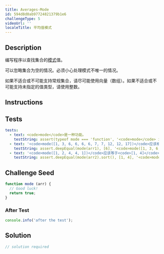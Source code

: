 ```yaml
---
title: Averages-Mode
id: 594d8d0ab97724821379b1e6
challengeType: 5
videoUrl: ''
localeTitle: 平均值模式
---
```


## Description
<section id="description"><p>编写程序以查找集合的<a href="https://en.wikipedia.org/wiki/Mode (statistics)" title="wp：模式（统计）">模式</a>值。 </p><p>可以忽略集合为空的情况。必须小心处理模式不唯一的情况。 </p><p>如果不适合或不可能支持常规集合，请尽可能使用向量（数组）。如果不适合或不可能支持未指定的值类型，请使用整数。 </p></section>

## Instructions
<section id="instructions">
</section>

## Tests
<section id='tests'>

```yml
tests:
  - text: <code>mode</code>是一种功能。
    testString: assert(typeof mode === 'function', '<code>mode</code> is a function.');
  - text: '<code>mode([1, 3, 6, 6, 6, 6, 7, 7, 12, 12, 17])</code>应该相等<code>[6]</code>'
    testString: assert.deepEqual(mode(arr1), [6], '<code>mode([1, 3, 6, 6, 6, 6, 7, 7, 12, 12, 17])</code> should equal <code>[6]</code>');
  - text: '<code>mode([1, 2, 4, 4, 1])</code>应该等于<code>[1, 4]</code> 。'
    testString: assert.deepEqual(mode(arr2).sort(), [1, 4], '<code>mode([1, 2, 4, 4, 1])</code> should equal <code>[1, 4]</code>.');

```

</section>

## Challenge Seed
<section id='challengeSeed'>

<div id='js-seed'>

```js
function mode (arr) {
  // Good luck!
  return true;
}

```

</div>


### After Test
<div id='js-teardown'>

```js
console.info('after the test');
```

</div>

</section>

## Solution
<section id='solution'>

```js
// solution required
```
</section>
